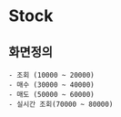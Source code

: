 # Stock
## 화면정의
    - 조회 (10000 ~ 20000)
    - 매수 (30000 ~ 40000)
    - 매도 (50000 ~ 60000)
    - 실시간 조회(70000 ~ 80000)